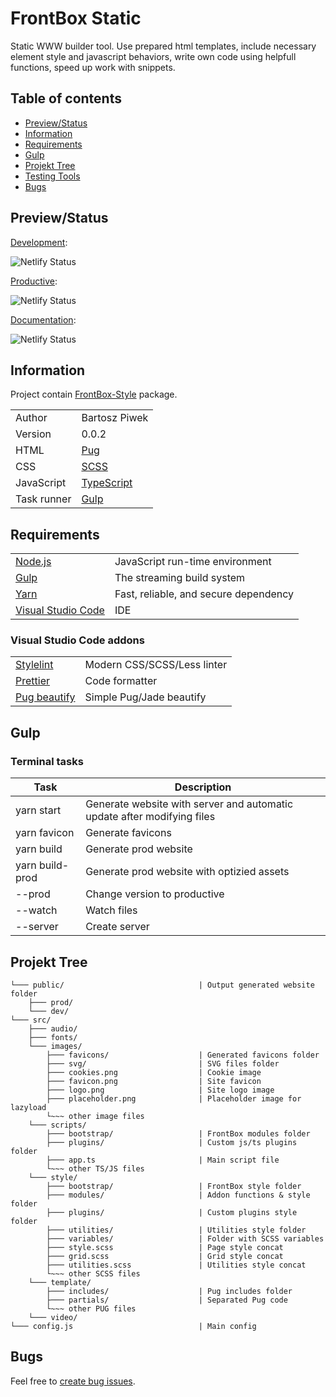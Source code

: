 # FrontBox Static

Static WWW builder tool. Use prepared html templates, include necessary element style and javascript behaviors, write own code using helpfull functions, speed up work with snippets.

## Table of contents

-   [Preview/Status](#previewstatus)
-   [Information](#information)
-   [Requirements](#requirements)
-   [Gulp](#gulp)
-   [Projekt Tree](#projekt-tree)
-   [Testing Tools](#testing-tools)
-   [Bugs](#bugs)

## Preview/Status

[Development](https://quirky-perlman-434ce5.netlify.com):

![Netlify Status](https://api.netlify.com/api/v1/badges/ad028d61-7253-4819-a571-350e3acd37a5/deploy-status)

[Productive](https://tender-pasteur-b2164f.netlify.com):

![Netlify Status](https://api.netlify.com/api/v1/badges/7bf6c2d1-2d28-42b2-86d2-2c04fe70d4a1/deploy-status)

[Documentation](https://vigorous-austin-c1164f.netlify.com):

![Netlify Status](https://api.netlify.com/api/v1/badges/b492ef35-2480-45e6-8420-b7926e588f1f/deploy-status)

## Information

Project contain [FrontBox-Style](https://github.com/BartoszPiwek/FrontBox-Style) package.

|             |                                              |
| ----------- | -------------------------------------------- |
| Author      | Bartosz Piwek                                |
| Version     | 0.0.2                                        |
| HTML        | [Pug](https://pugjs.org/)                    |
| CSS         | [SCSS](https://sass-lang.com)                |
| JavaScript  | [TypeScript](https://www.typescriptlang.org) |
| Task runner | [Gulp](https://gulpjs.com)                   |

## Requirements

|                                                     |                                       |
| --------------------------------------------------- | ------------------------------------- |
| [Node.js](https://nodejs.org/en)                    | JavaScript run-time environment       |
| [Gulp](https://gulpjs.com)                          | The streaming build system            |
| [Yarn](https://yarnpkg.com)                         | Fast, reliable, and secure dependency |
| [Visual Studio Code](https://code.visualstudio.com) | IDE                                   |

### Visual Studio Code addons

|                                                                                               |                             |
| --------------------------------------------------------------------------------------------- | --------------------------- |
| [Stylelint](https://marketplace.visualstudio.com/items?itemName=stylelint.vscode-stylelint)   | Modern CSS/SCSS/Less linter |
| [Prettier](https://marketplace.visualstudio.com/items?itemName=esbenp.prettier-vscode)        | Code formatter              |
| [Pug beautify](https://marketplace.visualstudio.com/items?itemName=mrmlnc.vscode-pugbeautify) | Simple Pug/Jade beautify    |

## Gulp

### Terminal tasks

| Task            | Description                                                             |
| --------------- | ----------------------------------------------------------------------- |
| yarn start      | Generate website with server and automatic update after modifying files |
| yarn favicon    | Generate favicons                                                       |
| yarn build      | Generate prod website                                                   |
| yarn build-prod | Generate prod website with optizied assets                              |
| --prod          | Change version to productive                                            |
| --watch         | Watch files                                                             |
| --server        | Create server                                                           |

## Projekt Tree

```
└─── public/                              | Output generated website folder
    ├─── prod/
    └─── dev/
└─── src/
    ├─── audio/
    ├─── fonts/
    └─── images/
        ├─── favicons/                    | Generated favicons folder
        ├─── svg/                         | SVG files folder
        ├─── cookies.png                  | Cookie image
        ├─── favicon.png                  | Site favicon
        ├─── logo.png                     | Site logo image
        ├─── placeholder.png              | Placeholder image for lazyload
        └~~~ other image files
    └─── scripts/
        ├─── bootstrap/                   | FrontBox modules folder
        ├─── plugins/                     | Custom js/ts plugins folder
        ├─── app.ts                       | Main script file
        └~~~ other TS/JS files
    └─── style/
        ├─── bootstrap/                   | FrontBox style folder
        ├─── modules/                     | Addon functions & style folder
        ├─── plugins/                     | Custom plugins style folder
        ├─── utilities/                   | Utilities style folder
        ├─── variables/                   | Folder with SCSS variables
        ├─── style.scss                   | Page style concat
        ├─── grid.scss                    | Grid style concat
        ├─── utilities.scss               | Utilities style concat
        └~~~ other SCSS files
    └─── template/
        ├─── includes/                    | Pug includes folder
        ├─── partials/                    | Separated Pug code
        └~~~ other PUG files
    └─── video/
└─── config.js                            | Main config
```

## Bugs

Feel free to [create bug issues](https://github.com/BartoszPiwek/FrontBox-Static/issues/new?labels=bug).

